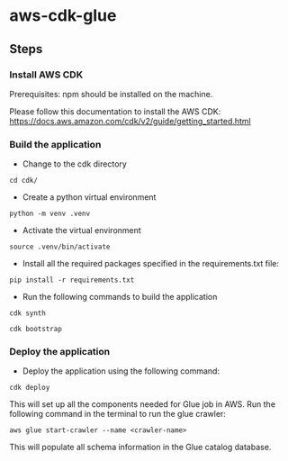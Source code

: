 # aws-cdk-glue

## Steps

### Install AWS CDK
Prerequisites: npm should be installed on the machine.

Please follow this documentation to install the AWS CDK: https://docs.aws.amazon.com/cdk/v2/guide/getting_started.html

### Build the application

- Change to the cdk directory

`cd cdk/`

- Create a python virtual environment

`python -m venv .venv`

- Activate the virtual environment

`source .venv/bin/activate`

- Install all the required packages specified in the requirements.txt file:

`pip install -r requirements.txt`


- Run the following commands to build the application

`cdk synth`

`cdk bootstrap`

### Deploy the application
- Deploy the application using the following command:

`cdk deploy`

This will set up all the components needed for Glue job in AWS.
Run the following command in the terminal to run the glue crawler:

`aws glue start-crawler --name <crawler-name>`

This will populate all schema information in the Glue catalog database.
